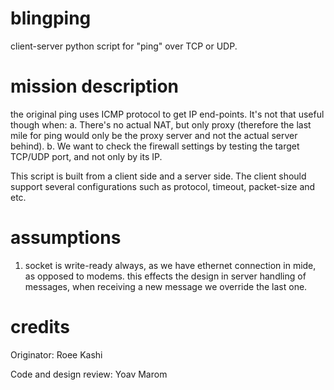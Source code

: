 # blingping
client-server python script for "ping" over TCP or UDP.

# mission description
the original ping uses ICMP protocol to get IP end-points. It's not that useful though when:
  a. There's no actual NAT, but only proxy (therefore the last mile for ping would
  only be the proxy server and not the actual server behind).
  b. We want to check the firewall settings by testing the target TCP/UDP port,
  and not only by its IP.

This script is built from a client side and a server side.
The client should support several configurations such as protocol, timeout, packet-size and etc.

# assumptions
1. socket is write-ready always, as we have ethernet connection in mide, as opposed to modems.
  this effects the design in server handling of messages, when receiving a new message we override the last one.

# credits
Originator: Roee Kashi

Code and design review: Yoav Marom
